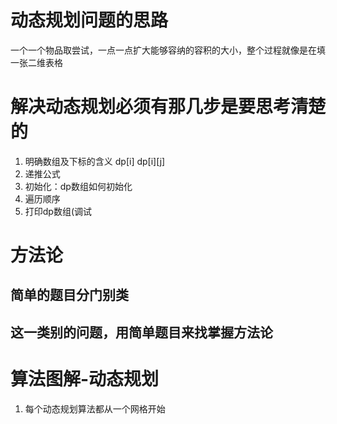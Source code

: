 # 动态规划问题的思路
一个一个物品取尝试，一点一点扩大能够容纳的容积的大小，整个过程就像是在填一张二维表格





# 解决动态规划必须有那几步是要思考清楚的
1. 明确数组及下标的含义 dp[i] dp[i][j]
2. 递推公式
3. 初始化：dp数组如何初始化
4. 遍历顺序
5. 打印dp数组(调试

# 方法论
## 简单的题目分门别类
## 这一类别的问题，用简单题目来找掌握方法论


# 算法图解-动态规划
1. 每个动态规划算法都从一个网格开始


